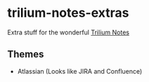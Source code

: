 # trilium-notes-extras
Extra stuff for the wonderful [Trilium Notes](https://github.com/zadam/trilium)

## Themes
- Atlassian (Looks like JIRA and Confluence)
